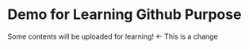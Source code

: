 # Demo for Learning Github Purpose

Some contents will be uploaded for learning! <- This is a change
